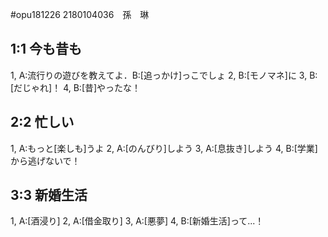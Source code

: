 #opu181226   2180104036　孫　琳

## 1:1 今も昔も
1, A:流行りの遊びを教えてよ．B:[追っかけ]っこでしょ
2, B:[モノマネ]に
3, B:[だじゃれ]！
4, B:[昔]やったな！

## 2:2 忙しい
1, A:もっと[楽しも]うよ
2, A:[のんびり]しよう
3, A:[息抜き]しよう
4, B:[学業]から逃げないで！

## 3:3 新婚生活
1, A:[酒浸り]
2, A:[借金取り]
3, A:[悪夢]
4, B:[新婚生活]って...！

